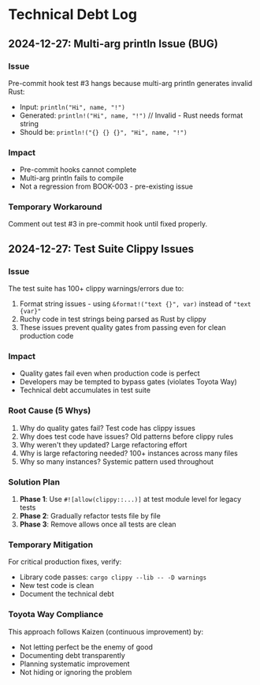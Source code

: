 # Technical Debt Log

## 2024-12-27: Multi-arg println Issue (BUG)

### Issue
Pre-commit hook test #3 hangs because multi-arg println generates invalid Rust:
- Input: `println("Hi", name, "!")`
- Generated: `println!("Hi", name, "!")`  // Invalid - Rust needs format string
- Should be: `println!("{} {} {}", "Hi", name, "!")`

### Impact
- Pre-commit hooks cannot complete
- Multi-arg println fails to compile
- Not a regression from BOOK-003 - pre-existing issue

### Temporary Workaround
Comment out test #3 in pre-commit hook until fixed properly.

## 2024-12-27: Test Suite Clippy Issues

### Issue
The test suite has 100+ clippy warnings/errors due to:
1. Format string issues - using `&format!("text {}", var)` instead of `"text {var}"`
2. Ruchy code in test strings being parsed as Rust by clippy
3. These issues prevent quality gates from passing even for clean production code

### Impact
- Quality gates fail even when production code is perfect
- Developers may be tempted to bypass gates (violates Toyota Way)
- Technical debt accumulates in test suite

### Root Cause (5 Whys)
1. Why do quality gates fail? Test code has clippy issues
2. Why does test code have issues? Old patterns before clippy rules
3. Why weren't they updated? Large refactoring effort
4. Why is large refactoring needed? 100+ instances across many files
5. Why so many instances? Systemic pattern used throughout

### Solution Plan
1. **Phase 1**: Use `#![allow(clippy::...)]` at test module level for legacy tests
2. **Phase 2**: Gradually refactor tests file by file
3. **Phase 3**: Remove allows once all tests are clean

### Temporary Mitigation
For critical production fixes, verify:
- Library code passes: `cargo clippy --lib -- -D warnings`
- New test code is clean
- Document the technical debt

### Toyota Way Compliance
This approach follows Kaizen (continuous improvement) by:
- Not letting perfect be the enemy of good
- Documenting debt transparently
- Planning systematic improvement
- Not hiding or ignoring the problem